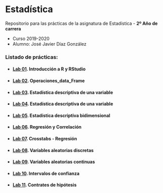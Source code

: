 # Estadística

Repositorio para las prácticas de la asignatura de Estadística - **2º Año de carrera**
- Curso 2019-2020
- Alumno: José Javier Díaz González

### Listado de prácticas:
- #### [Lab 01](https://github.com/alu0101128894/Estadistica/tree/main/Lab%2001.%20Introducci%C3%B3n%20a%20R%20y%20RStudio). Introducción a R y RStudio

- #### [Lab 02](https://github.com/alu0101128894/Estadistica/tree/main/Lab%2002.%20Operaciones_data_Frame). Operaciones_data_Frame

- #### [Lab 03](https://github.com/alu0101128894/Estadistica/tree/main/Lab%2003.%20Estad%C3%ADstica%20descriptiva%20de%20una%20variable). Estadística descriptiva de una variable

- #### [Lab 04](https://github.com/alu0101128894/Estadistica/tree/main/Lab%2004.%20Estad%C3%ADstica%20descriptiva%20de%20una%20variable). Estadística descriptiva de una variable

- #### [Lab 05](https://github.com/alu0101128894/Estadistica/tree/main/Lab%2005.%20Estad%C3%ADstica%20descriptiva%20bidimensional). Estadística descriptiva bidimensional

- #### [Lab 06](https://github.com/alu0101128894/Estadistica/tree/main/Lab%2006.%20Regresi%C3%B3n%20y%20Correlaci%C3%B3n). Regresión y Correlación

- #### [Lab 07](https://github.com/alu0101128894/Estadistica/tree/main/Lab%2007.%20Crosstabs%20-%20Regresi%C3%B3n). Crosstabs - Regresión

- #### [Lab 08](https://github.com/alu0101128894/Estadistica/tree/main/Lab%2008.%20Variables%20aleatorias%20discretas). Variables aleatorias discretas

- #### [Lab 09](https://github.com/alu0101128894/Estadistica/tree/main/Lab%2009.%20Variables%20aleatorias%20continuas). Variables aleatorias continuas

- #### [Lab 10](https://github.com/alu0101128894/Estadistica/tree/main/Lab%2010.%20Estimaci%C3%B3n%20puntual%20-%20Intervalos%20de%20confianza). Intervalos de confianza

- #### [Lab 11](https://github.com/alu0101128894/Estadistica/tree/main/Lab%2011.%20Contrates%20de%20hip%C3%B3tesis). Contrates de hipótesis